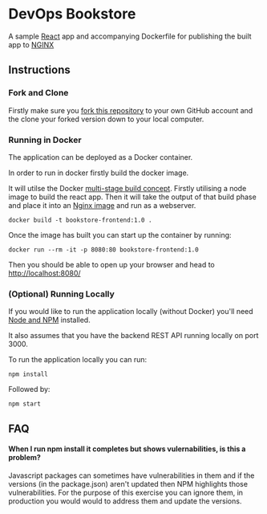 # DevOps Bookstore

A sample [React](https://reactjs.org/) app and accompanying Dockerfile for publishing the built app to [NGINX](https://www.nginx.com/)


## Instructions

### Fork and Clone

Firstly make sure you [fork this repository](https://docs.github.com/en/github/collaborating-with-pull-requests/working-with-forks/about-forks) to your own GitHub account and the clone your forked version down to your local computer.

### Running in Docker

The application can be deployed as a Docker container.

In order to run in docker firstly build the docker image.

It will utilse the Docker [multi-stage build concept](https://docs.docker.com/develop/develop-images/multistage-build/). Firstly utilising a node image to build the react app. Then it will take the output of that build phase and place it into an [Nginx image](https://hub.docker.com/_/nginx) and run as a webserver.

```
docker build -t bookstore-frontend:1.0 .
```

Once the image has built you can start up the container by running:

```
docker run --rm -it -p 8080:80 bookstore-frontend:1.0
```

Then you should be able to open up your browser and head to [http://localhost:8080/](http://localhost:8080/)

### (Optional) Running Locally

If you would like to run the application locally (without Docker) you'll need [Node and NPM](https://docs.npmjs.com/downloading-and-installing-node-js-and-npm#overview) installed. 

It also assumes that you have the backend REST API running locally on port 3000.

To run the application locally you can run:

```
npm install
```

Followed by:

```
npm start
```

## FAQ

#### When I run npm install it completes but shows vulernabilities, is this a problem?

Javascript packages can sometimes have vulnerabilities in them and if the versions (in the package.json) aren't updated then NPM highlights those vulnerabilities. For the purpose of this exercise you can ignore them, in production you would would to address them and update the versions.